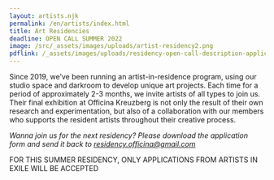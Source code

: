 ```yaml
---
layout: artists.njk
permalink: /en/artists/index.html
title: Art Residencies
deadline: OPEN CALL SUMMER 2022
image: /src/_assets/images/uploads/artist-residency2.png
pdflink: /_assets/images/uploads/residency-open-call-description-application-form-summer22.pdf
---
```


Since 2019, we’ve been running an artist-in-residence program, using our studio space and darkroom to develop unique art projects. Each time for a period of approximately 2-3 months, we invite artists of all types to join us. Their final exhibition at Officina Kreuzberg is not only the result of their own research and experimentation, but also of a collaboration with our members who supports the resident artists throughout their creative process.

_Wanna join us for the next residency? Please download the application form and send it back to [residency.officina@gmail.com](mailto:residency.officina@gmail.com)_

FOR THIS SUMMER RESIDENCY, ONLY APPLICATIONS FROM ARTISTS IN EXILE WILL BE ACCEPTED
